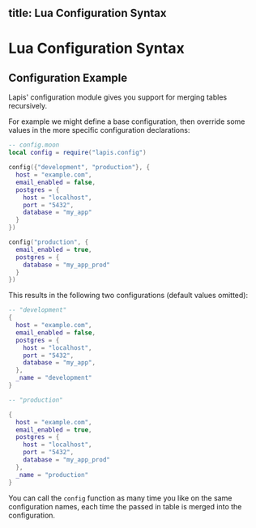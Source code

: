 title: Lua Configuration Syntax
--
<div class="override_lang" data-lang="lua"></div>

# Lua Configuration Syntax

## Configuration Example

Lapis' configuration module gives you support for merging tables recursively.

For example we might define a base configuration, then override some values in
the more specific configuration declarations:


```lua
-- config.moon
local config = require("lapis.config")

config({"development", "production"}, {
  host = "example.com",
  email_enabled = false,
  postgres = {
    host = "localhost",
    port = "5432",
    database = "my_app"
  }
})

config("production", {
  email_enabled = true,
  postgres = {
    database = "my_app_prod"
  }
})
```

This results in the following two configurations (default values omitted):

```lua
-- "development"
{
  host = "example.com",
  email_enabled = false,
  postgres = {
    host = "localhost",
    port = "5432",
    database = "my_app",
  },
  _name = "development"
}
```

```lua
-- "production"

{
  host = "example.com",
  email_enabled = true,
  postgres = {
    host = "localhost",
    port = "5432",
    database = "my_app_prod"
  },
  _name = "production"
}
```

You can call the `config` function as many time you like on the same
configuration names, each time the passed in table is merged into the
configuration.
